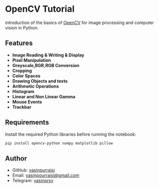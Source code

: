 # OpenCV Tutorial

introduction of the basics of [OpenCV](https://opencv.org/) for image processing and computer vision in Python.

## Features

- **Image Reading & Writing & Display**
- **Pixel Manipulation**
- **Greyscale,BGR,RGB Conversion**
- **Cropping**
- **Color Spaces**
- **Drawing Objects and texts**
- **Arithmetic Operations**
- **Histogram**
- **Linear and Non Linear Gamma**
- **Mouse Events**
- **Trackbar**

## Requirements

Install the required Python libraries before running the notebook:

```sh
pip install opencv-python numpy matplotlib pillow
```

## Author

- GitHub: [yasinpurraisi](https://github.com/yasinpurraisi)
- Email: yasinpourraisi@gmail.com
- Telegram: [yasinprsy](https://t.me/yasinprsy)

